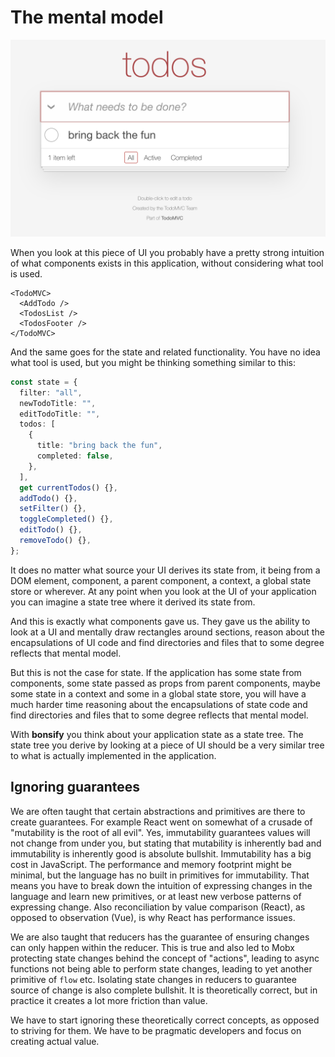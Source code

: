 # The mental model

![todomvc](./todomvc.png)

When you look at this piece of UI you probably have a pretty strong intuition of what components exists in this application, without considering what tool is used.

```tsx
<TodoMVC>
  <AddTodo />
  <TodosList />
  <TodosFooter />
</TodoMVC>
```

And the same goes for the state and related functionality. You have no idea what tool is used, but you might be thinking something similar to this:

```ts
const state = {
  filter: "all",
  newTodoTitle: "",
  editTodoTitle: "",
  todos: [
    {
      title: "bring back the fun",
      completed: false,
    },
  ],
  get currentTodos() {},
  addTodo() {},
  setFilter() {},
  toggleCompleted() {},
  editTodo() {},
  removeTodo() {},
};
```

It does no matter what source your UI derives its state from, it being from a DOM element, component, a parent component, a context, a global state store or wherever. At any point when you look at the UI of your application you can imagine a state tree where it derived its state from.

And this is exactly what components gave us. They gave us the ability to look at a UI and mentally draw rectangles around sections, reason about the encapsulations of UI code and find directories and files that to some degree reflects that mental model.

But this is not the case for state. If the application has some state from components, some state passed as props from parent components, maybe some state in a context and some in a global state store, you will have a much harder time reasoning about the encapsulations of state code and find directories and files that to some degree reflects that mental model.

With **bonsify** you think about your application state as a state tree. The state tree you derive by looking at a piece of UI should be a very similar tree to what is actually implemented in the application.

## Ignoring guarantees

We are often taught that certain abstractions and primitives are there to create guarantees. For example React went on somewhat of a crusade of "mutability is the root of all evil". Yes, immutability guarantees values will not change from under you, but stating that mutability is inherently bad and immutability is inherently good is absolute bullshit. Immutability has a big cost in JavaScript. The performance and memory footprint might be minimal, but the language has no built in primitives for immutability. That means you have to break down the intuition of expressing changes in the language and learn new primitives, or at least new verbose patterns of expressing change. Also reconciliation by value comparison (React), as opposed to observation (Vue), is why React has performance issues.

We are also taught that reducers has the guarantee of ensuring changes can only happen within the reducer. This is true and also led to Mobx protecting state changes behind the concept of "actions", leading to async functions not being able to perform state changes, leading to yet another primitive of `flow` etc. Isolating state changes in reducers to guarantee source of change is also complete bullshit. It is theoretically correct, but in practice it creates a lot more friction than value.

We have to start ignoring these theoretically correct concepts, as opposed to striving for them. We have to be pragmatic developers and focus on creating actual value.
